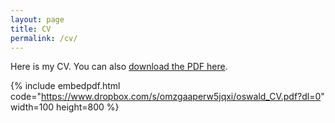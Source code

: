 ```yaml
---
layout: page
title: CV
permalink: /cv/
---
```


Here is my CV. You can also [download the PDF here](https://www.dropbox.com/s/omzgaaperw5jqxi/oswald_CV.pdf).

{% include embedpdf.html code="https://www.dropbox.com/s/omzgaaperw5jqxi/oswald_CV.pdf?dl=0" width=100 height=800 %}


